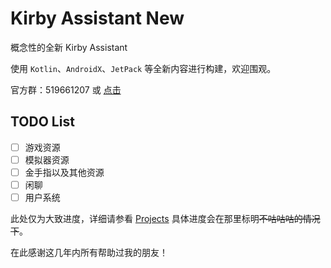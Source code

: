 # Kirby Assistant New

概念性的全新 Kirby Assistant

使用 `Kotlin`、`AndroidX`、`JetPack` 等全新内容进行构建，欢迎围观。

官方群：519661207 或 [点击](https://shang.qq.com/wpa/qunwpa?idkey=0e172ee61a12688b204d4d0b014010b40c1fca60c59aec9c8266123fe6248511)

## TODO List

- [ ] 游戏资源
- [ ] 模拟器资源
- [ ] 金手指以及其他资源
- [ ] 闲聊
- [ ] 用户系统

此处仅为大致进度，详细请参看 [Projects](https://github.com/KirbyAssistant/Kirby_Assistant_New/projects) 具体进度会在那里标明~~不咕咕咕的情况下~~。

在此感谢这几年内所有帮助过我的朋友！
